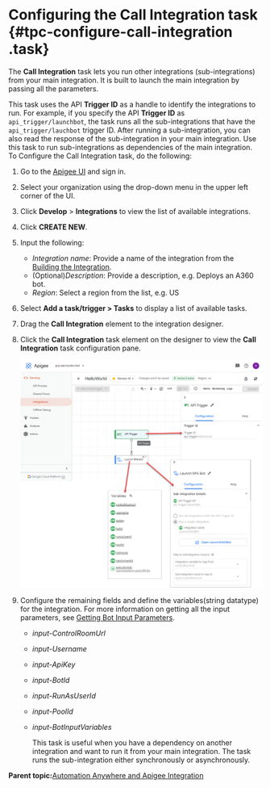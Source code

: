 # Configuring the Call Integration task {#tpc-configure-call-integration .task}

The **Call Integration** task lets you run other integrations \(sub-integrations\) from your main integration. It is built to launch the main integration by passing all the parameters.

This task uses the API **Trigger ID** as a handle to identify the integrations to run. For example, if you specify the API **Trigger ID** as `api_trigger/launchbot`, the task runs all the sub-integrations that have the `api_trigger/lauchbot` trigger ID. After running a sub-integration, you can also read the response of the sub-integration in your main integration. Use this task to run sub-integrations as dependencies of the main integration. To Configure the Call Integration task, do the following:

1.  Go to the [Apigee UI](https://apigee.google.com/landing) and sign in.
2.  Select your organization using the drop-down menu in the upper left corner of the UI.
3.  Click **Develop** \> **Integrations** to view the list of available integrations.
4.  Click **CREATE NEW**.
5.  Input the following:
    -   *Integration name*: Provide a name of the integration from the [Building the Integration](building-integration.md).
    -   \(Optional\)*Description*: Provide a description, e.g. Deploys an A360 bot.
    -   *Region*: Select a region from the list, e.g. US
6.  Select **Add a task/trigger \> Tasks** to display a list of available tasks.
7.  Drag the **Call Integration** element to the integration designer.
8.  Click the **Call Integration** task element on the designer to view the **Call Integration** task configuration pane.

    ![](images/Call-Integration.png)

9.  Configure the remaining fields and define the variables\(string datatype\) for the integration. For more information on getting all the input parameters, see [Getting Bot Input Parameters](getting-bot-input-parameters.md).
    -   *input-ControlRoomUrl*
    -   *input-Username*
    -   *input-ApiKey*
    -   *input-BotId*
    -   *input-RunAsUserId*
    -   *input-PoolId*
    -   *input-BotInputVariables*

        This task is useful when you have a dependency on another integration and want to run it from your main integration. The task runs the sub-integration either synchronously or asynchronously.


**Parent topic:**[Automation Anywhere and Apigee Integration](../../../topics/nirmal/A360-Apigee-Integration/a360-apigee-integration.md)

